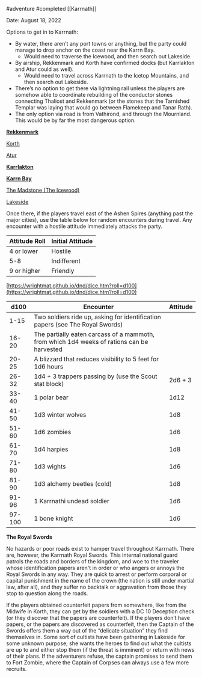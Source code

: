 #adventure #completed [[Karrnath]]

Date: August 18, 2022

Options to get in to Karrnath:

- By water, there aren’t any port towns or anything, but the party could manage to drop anchor on the coast near the Karrn Bay.
    - Would need to traverse the Icewood, and then search out Lakeside.
- By airship, Rekkenmark and Korth have confirmed docks (but Karrlakton and Atur could as well).
    - Would need to travel across Karrnath to the Icetop Mountains, and then search out Lakeside.
- There’s no option to get there via lightning rail unless the players are somehow able to coordinate rebuilding of the conductor stones connecting Thaliost and Rekkenmark (or the stones that the Tarnished Templar was laying that would go between Flamekeep and Tanar Rath).
- The only option via road is from Vathirond, and through the Mournland. This would be by far the most dangerous option.

[**Rekkenmark**](https://www.notion.so/Rekkenmark-3fa112686c9f40cb98aa5abb39176411)

[Korth](https://www.notion.so/Korth-313c01418f3a4178b19c8e361bac3748)

[Atur](https://www.notion.so/Atur-54efe62f04ea4da3acc37d211b74a34d)

[**Karrlakton**](https://www.notion.so/Karrlakton-54b15fea41c3464d9dfbef331dcdb1e4)

[**Karrn Bay**](https://www.notion.so/Karrn-Bay-c100188d77114ad7a6f688940db1a981)

[The Madstone (The Icewood)](https://www.notion.so/The-Madstone-The-Icewood-fba48d80a9c4457eb7e309765e755766)

[Lakeside](https://www.notion.so/Lakeside-5af40922717c487e968a18c79996993f)

Once there, if the players travel east of the Ashen Spires (anything past the major cities), use the table below for random encounters during travel. Any encounter with a hostile attitude immediately attacks the party.

| Attitude Roll | Initial Attitude |
| --- | --- |
| 4 or lower | Hostile |
| 5-8 | Indifferent |
| 9 or higher | Friendly |

[https://wrightmat.github.io/dnd/dice.htm?roll=d100](https://wrightmat.github.io/dnd/dice.htm?roll=d100)

| d100 | Encounter | Attitude |
| --- | --- | --- |
| 1-15 | Two soldiers ride up, asking for identification papers (see The Royal Swords) |  |
| 16-20 | The partially eaten carcass of a mammoth, from which 1d4 weeks of rations can be harvested |  |
| 20-25 | A blizzard that reduces visibility to 5 feet for 1d6 hours |  |
| 26-32 | 1d4 + 3 trappers passing by (use the Scout stat block) | 2d6 + 3 |
| 33-40 | 1 polar bear | 1d12 |
| 41-50 | 1d3 winter wolves | 1d8 |
| 51-60 | 1d6 zombies | 1d6 |
| 61-70 | 1d4 harpies | 1d8 |
| 71-80 | 1d3 wights | 1d6 |
| 81-90 | 1d3 alchemy beetles (cold) | 1d8 |
| 91-96 | 1 Karrnathi undead soldier | 1d6 |
| 97-100 | 1 bone knight | 1d6 |

**The Royal Swords**

No hazards or poor roads exist to hamper travel throughout Karrnath. There are, however, the Karrnath Royal Swords. This internal national guard patrols the roads and borders of the kingdom, and woe to the traveler whose identification papers aren't in order or who angers or annoys the Royal Swords in any way. They are quick to arrest or perform corporal or capital punishment in the name of the crown (the nation is still under martial law, after all), and they suffer no backtalk or aggravation from those they stop to question along the roads.

If the players obtained counterfeit papers from somewhere, like from the Midwife in Korth, they can get by the soldiers with a DC 10 Deception check (or they discover that the papers are counterfeit). If the players don’t have papers, or the papers are discovered as counterfeit, then the Captain of the Swords offers them a way out of the “delicate situation” they find themselves in. Some sort of cultists have been gathering in Lakeside for some unknown purpose; she wants the heroes to find out what the cultists are up to and either stop them (if the threat is imminent) or return with news of their plans. If the adventurers refuse, the captain promises to send them to Fort Zombie, where the Captain of Corpses can always use a few more recruits.
